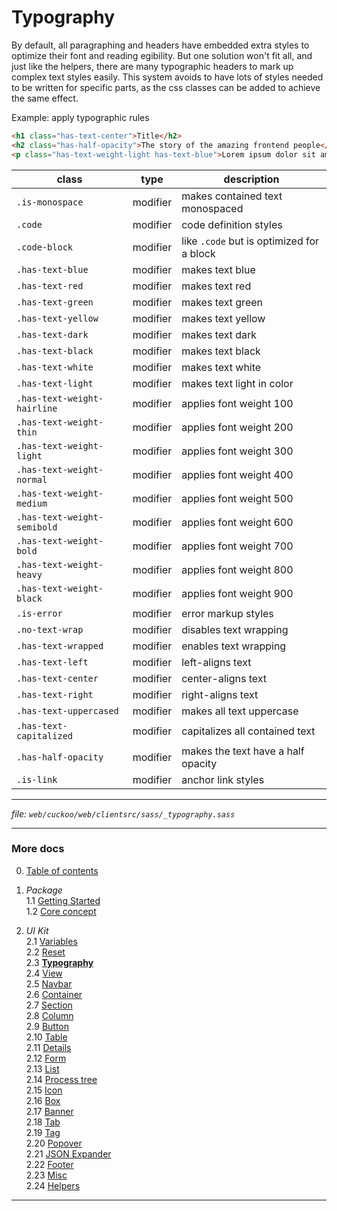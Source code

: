 # Typography

By default, all paragraphing and headers have embedded extra styles to optimize
their font and reading egibility. But one solution won't fit all, and just like
the helpers, there are many typographic headers to mark up complex text styles
easily. This system avoids to have lots of styles needed to be written for specific
parts, as the css classes can be added to achieve the same effect.

Example: apply typographic rules
```html
<h1 class="has-text-center">Title</h2>
<h2 class="has-half-opacity">The story of the amazing frontend people</h2>
<p class="has-text-weight-light has-text-blue">Lorem ipsum dolor sit amet, consectetur adiscipling elit.</p>
```

| class                       | type     | description                               |
| --------------------------- | -------- | ----------------------------------------- |
| `.is-monospace`             | modifier | makes contained text monospaced           |
| `.code`                     | modifier | code definition styles                    |
| `.code-block`               | modifier | like `.code` but is optimized for a block |
| `.has-text-blue`            | modifier | makes text blue                           |
| `.has-text-red`             | modifier | makes text red                            |
| `.has-text-green`           | modifier | makes text green                          |
| `.has-text-yellow`          | modifier | makes text yellow                         |
| `.has-text-dark`            | modifier | makes text dark                           |
| `.has-text-black`           | modifier | makes text black                          |
| `.has-text-white`           | modifier | makes text white                          |
| `.has-text-light`           | modifier | makes text light in color                 |
| `.has-text-weight-hairline` | modifier | applies font weight 100                   |
| `.has-text-weight-thin`     | modifier | applies font weight 200                   |
| `.has-text-weight-light`    | modifier | applies font weight 300                   |
| `.has-text-weight-normal`   | modifier | applies font weight 400                   |
| `.has-text-weight-medium`   | modifier | applies font weight 500                   |
| `.has-text-weight-semibold` | modifier | applies font weight 600                   |
| `.has-text-weight-bold`     | modifier | applies font weight 700                   |
| `.has-text-weight-heavy`    | modifier | applies font weight 800                   |
| `.has-text-weight-black`    | modifier | applies font weight 900                   |
| `.is-error`                 | modifier | error markup styles                       |
| `.no-text-wrap`             | modifier | disables text wrapping                    |
| `.has-text-wrapped`         | modifier | enables text wrapping                     |
| `.has-text-left`            | modifier | left-aligns text                          |
| `.has-text-center`          | modifier | center-aligns text                        |
| `.has-text-right`           | modifier | right-aligns text                         |
| `.has-text-uppercased`      | modifier | makes all text uppercase                  |
| `.has-text-capitalized`     | modifier | capitalizes all contained text            |
| `.has-half-opacity`         | modifier | makes the text have a half opacity        |
| `.is-link`                  | modifier | anchor link styles                        |

---
_file: `web/cuckoo/web/clientsrc/sass/_typography.sass`_

---

### More docs

0. [Table of contents](../index.md)

1. _Package_  
  1.1 [Getting Started](../package/getting-started.md)  
  1.2 [Core concept](../package/concept.md)  

2. _UI Kit_  
  2.1 [Variables](./var.md)  
  2.2 [Reset](./reset.md)  
  2.3 **[Typography](./typography.md)**  
  2.4 [View](./view.md)  
  2.5 [Navbar](./navbar.md)  
  2.6 [Container](./container.md)  
  2.7 [Section](./section.md)  
  2.8 [Column](./column.md)  
  2.9 [Button](./button.md)  
  2.10 [Table](./table.md)  
  2.11 [Details](./details.md)  
  2.12 [Form](./form.md)  
  2.13 [List](./list.md)  
  2.14 [Process tree](./process-tree.md)  
  2.15 [Icon](./icon.md)  
  2.16 [Box](./box.md)  
  2.17 [Banner](./banner.md)  
  2.18 [Tab](./tab.md)  
  2.19 [Tag](./tag.md)  
  2.20 [Popover](./popover.md)  
  2.21 [JSON Expander](./json-expander.md)  
  2.22 [Footer](./footer.md)  
  2.23 [Misc](./misc.md)  
  2.24 [Helpers](./helpers.md)  

---
